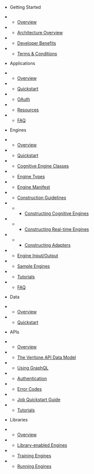 <!-- docs/_sidebar.md -->

* Getting Started
* * [Overview](/)
* * [Architecture Overview](architecture-overview.md)
* * [Developer Benefits](developer-benefits.md)
* * [Terms & Conditions](terms-and-conditions.md)

* Applications
* * [Overview](applications/)
* * [Quickstart](applications/quick-start/)
* * [OAuth](applications/oauth.md)
* * [Resources](applications/resources.md)
* * [FAQ](applications/faq.md)

* Engines
* * [Overview](engines/)
* * [Quickstart](engines/quick-start/)
* * [Cognitive Engine Classes](engines/classes/)
* * [Engine Types](engines/types)
* * [Engine Manifest](engines/manifest.md)
* * [Construction Guidelines](engines/guidelines/)
* * * [Constructing Cognitive Engines](engines/guidelines/cognitive-engines.md)
* * * [Constructing Real-time Engines](engines/guidelines/real-time-engines.md)
* * * [Constructing Adapters](engines/guidelines/adapters.md)
* * [Engine Input/Output](engines/engine-input-output/)
* * [Sample Engines](engines/sample-engines.md)
* * [Tutorials](engines/tutorials/)
* * [FAQ](engines/faq.md)

* Data
* * [Overview](data/)
* * [Quickstart](data/quick-start/)

* APIs
* * [Overview](apis/)
* * [The Veritone API Data Model](apis/data-model.md)
* * [Using GraphQL](apis/using-graphql.md)
* * [Authentication](apis/authentication.md)
* * [Error Codes](apis/error-codes.md)
* * [Job Quickstart Guide](apis/job-quick-start-guide/)
* * [Tutorials](apis/tutorials/)

* Libraries
* * [Overview](libraries/)
* * [Library-enabled Engines](libraries/engines.md)
* * [Training Engines](libraries/training.md)
* * [Running Engines](libraries/running.md)
